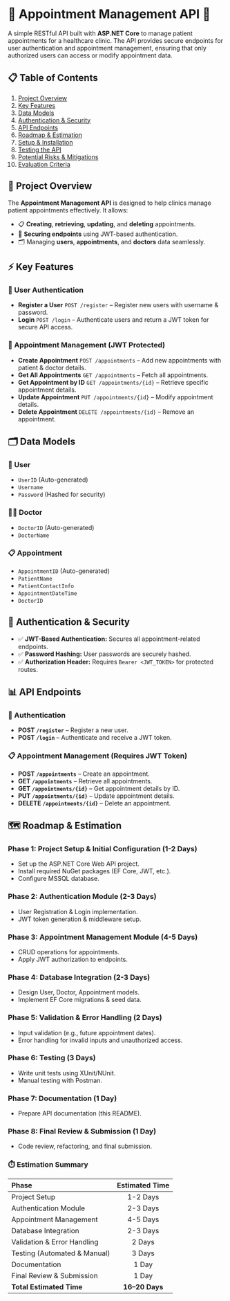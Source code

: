# 🏥 Appointment Management API 🚀

A simple RESTful API built with **ASP.NET Core** to manage patient appointments for a healthcare clinic. The API provides secure endpoints for user authentication and appointment management, ensuring that only authorized users can access or modify appointment data.

## 📋 Table of Contents

1. [Project Overview](#project-overview)
2. [Key Features](#key-features)
3. [Data Models](#data-models)
4. [Authentication & Security](#authentication--security)
5. [API Endpoints](#api-endpoints)
6. [Roadmap & Estimation](#roadmap--estimation)
7. [Setup & Installation](#setup--installation)
8. [Testing the API](#testing-the-api)
9. [Potential Risks & Mitigations](#potential-risks--mitigations)
10. [Evaluation Criteria](#evaluation-criteria)

## 🏥 Project Overview

The **Appointment Management API** is designed to help clinics manage patient appointments effectively. It allows:
- 📋 **Creating**, **retrieving**, **updating**, and **deleting** appointments.
- 🔐 **Securing endpoints** using JWT-based authentication.
- 🗂️ Managing **users**, **appointments**, and **doctors** data seamlessly.

## ⚡ Key Features

### 🔐 User Authentication
- **Register a User** `POST /register` – Register new users with username & password.
- **Login** `POST /login` – Authenticate users and return a JWT token for secure API access.

### 📆 Appointment Management (JWT Protected)
- **Create Appointment** `POST /appointments` – Add new appointments with patient & doctor details.
- **Get All Appointments** `GET /appointments` – Fetch all appointments.
- **Get Appointment by ID** `GET /appointments/{id}` – Retrieve specific appointment details.
- **Update Appointment** `PUT /appointments/{id}` – Modify appointment details.
- **Delete Appointment** `DELETE /appointments/{id}` – Remove an appointment.

## 🗂️ Data Models

### 👤 User
- `UserID` (Auto-generated)
- `Username`
- `Password` (Hashed for security)

### 👨‍⚕️ Doctor
- `DoctorID` (Auto-generated)
- `DoctorName`

### 📋 Appointment
- `AppointmentID` (Auto-generated)
- `PatientName`
- `PatientContactInfo`
- `AppointmentDateTime`
- `DoctorID`

## 🔐 Authentication & Security

- ✅ **JWT-Based Authentication:** Secures all appointment-related endpoints.
- ✅ **Password Hashing:** User passwords are securely hashed.
- ✅ **Authorization Header:** Requires `Bearer <JWT_TOKEN>` for protected routes.

## 📊 API Endpoints

### 🔐 Authentication
- **POST `/register`** – Register a new user.
- **POST `/login`** – Authenticate and receive a JWT token.

### 📋 Appointment Management (Requires JWT Token)
- **POST `/appointments`** – Create an appointment.
- **GET `/appointments`** – Retrieve all appointments.
- **GET `/appointments/{id}`** – Get appointment details by ID.
- **PUT `/appointments/{id}`** – Update appointment details.
- **DELETE `/appointments/{id}`** – Delete an appointment.

## 🗺️ Roadmap & Estimation

### **Phase 1: Project Setup & Initial Configuration (1-2 Days)**
- Set up the ASP.NET Core Web API project.
- Install required NuGet packages (EF Core, JWT, etc.).
- Configure MSSQL database.

### **Phase 2: Authentication Module (2-3 Days)**
- User Registration & Login implementation.
- JWT token generation & middleware setup.

### **Phase 3: Appointment Management Module (4-5 Days)**
- CRUD operations for appointments.
- Apply JWT authorization to endpoints.

### **Phase 4: Database Integration (2-3 Days)**
- Design User, Doctor, Appointment models.
- Implement EF Core migrations & seed data.

### **Phase 5: Validation & Error Handling (2 Days)**
- Input validation (e.g., future appointment dates).
- Error handling for invalid inputs and unauthorized access.

### **Phase 6: Testing (3 Days)**
- Write unit tests using XUnit/NUnit.
- Manual testing with Postman.

### **Phase 7: Documentation (1 Day)**
- Prepare API documentation (this README).

### **Phase 8: Final Review & Submission (1 Day)**
- Code review, refactoring, and final submission.

### ⏱️ Estimation Summary

| **Phase**                        | **Estimated Time** |
|:---------------------------------|:------------------:|
| Project Setup                    | 1-2 Days          |
| Authentication Module            | 2-3 Days          |
| Appointment Management           | 4-5 Days          |
| Database Integration             | 2-3 Days          |
| Validation & Error Handling      | 2 Days            |
| Testing (Automated & Manual)     | 3 Days            |
| Documentation                    | 1 Day             |
| Final Review & Submission        | 1 Day             |
| **Total Estimated Time**         | **16–20 Days**    |
